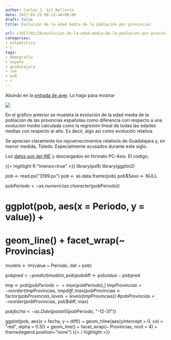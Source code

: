 ```yaml
---
author: Carlos J. Gil Bellosta
date: 2017-03-29 08:13:44+00:00
draft: false
title: Evolución de la edad media de la población por provincias

url: /2017/03/29/evolucion-de-la-edad-media-de-la-poblacion-por-provincias/
categories:
- estadística
- r
tags:
- demografía
- españa
- guadalajara
- ine
- pxR
- r
---
```


Abundo en la [entrada de ayer](https://www.datanalytics.com/2017/03/28/rejillas-poblacionales-con-r-un-borrador/). Lo hago para mostrar

![](/wp-uploads/2017/03/evolucion_edad_media_provincias.png#center)

En el gráfico anterior se muestra la evolución de la edad media de la población de las provincias españolas como diferencia con respecto a una _evolución media_ calculada como la regresión lineal de todas las edades medias con respecto al año. Es decir, algo así como evolución relativa.

Se aprecian claramente los rejuvenecimientos relativos de Guadalajara y, en menor medida, Toledo. Especialmente acusados durante este siglo.

Los [datos son del INE](http://www.ine.es/jaxiT3/Tabla.htm?t=3199) y descargados en formato PC-Axis. El código,

{{< highlight R "linenos=true" >}}
library(pxR)
library(ggplot2)

pob <- read.px("3199.px")
pob <- as.data.frame(pob)
pob$Sexo <- NULL

pob$Periodo <- as.numeric(as.character(pob$Periodo))

# ggplot(pob, aes(x = Periodo, y = value)) +
#   geom_line() + facet_wrap(~ Provincias)

modelo <- lm(value ~ Periodo, dat = pob)

pob$pred <- predict(modelo, pob)
pob$diff <- pob$value - pob$pred

tmp <- pob[pob$Periodo == max(pob$Periodo),]
tmp$Provincias <- reorder(tmp$Provincias, tmp$diff, max)
pob$Provincias <- factor(pob$Provincias, levels = levels(tmp$Provincias))
#pob$Provincias <- reorder(pob$Provincias, pob$diff, max)

pob$fecha <- as.Date(paste0(pob$Periodo, "-12-31"))

ggplot(pob, aes(x = fecha, y = diff)) +
  geom_hline(aes(yintercept = 0, col = "red", alpha = 0.5)) +
  geom_line() + facet_wrap(~ Provincias, ncol = 4) +
  theme(legend.position="none")
{{< / highlight >}}
